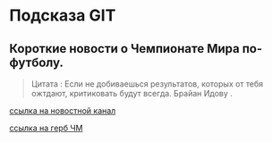 # Подсказа GIT

## Короткие новости о Чемпионате Мира по-футболу.


>Цитата   :
 Если не добиваешься результатов, которых от тебя ожтдают, критиковать будут всегда. Брайан Идову .

 [ссылка на новостной канал](https://www.sports.ru/wc2022/news/)

 [ссылка на герб ЧМ](https://www.433175.ru/uploads/posts/2022-11/1669106853_sostavy-sbornyh-world-cup-2022-qatar.jpg)
 








